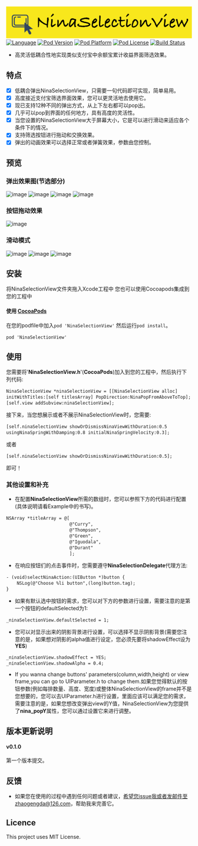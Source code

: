 ![image](https://github.com/RamWire/NinaSelectionView/blob/master/Example/Gifs/Sliceheader2.png)
[![Language](https://img.shields.io/badge/Language-%20Objective--C%20-orange.svg)](https://img.shields.io/badge/Language-%20Objective--C%20-orange.svg)
[![Pod Version](http://img.shields.io/cocoapods/v/NinaSelectionView.svg?style=flat)](http://cocoadocs.org/docsets/NinaSelectionView/)
[![Pod Platform](http://img.shields.io/cocoapods/p/NinaSelectionView.svg?style=flat)](http://cocoadocs.org/docsets/NinaSelectionView/)
[![Pod License](http://img.shields.io/cocoapods/l/NinaSelectionView.svg?style=flat)](https://www.apache.org/licenses/LICENSE-2.0.html)
[![Build Status](https://travis-ci.org/RamWire/NinaSelectionView.svg?branch=master)](https://travis-ci.org/RamWire/NinaSelectionView)<br />
* 高灵活低耦合性地实现类似支付宝中余额宝累计收益界面筛选效果。

## 特点
- [x] 低耦合弹出NinaSelectionView，只需要一句代码即可实现，简单易用。
- [x] 高度接近支付宝筛选界面效果，您可以更灵活地去使用它。
- [x] 现已支持12种不同的弹出方式，从上下左右都可以pop出。
- [x] 几乎可以pop到界面的任何地方，具有高度的灵活性。
- [x] 当您设置的NinaSelectionView大于屏幕大小，它是可以进行滑动来适应各个条件下的情况。
- [x] 支持筛选按钮进行拖动和交换效果。
- [x] 弹出的动画效果可以选择正常或者弹簧效果，参数由您控制。

## 预览
### 弹出效果图(节选部分)
![image](https://github.com/RamWire/NinaSelectionView/blob/master/Example/Gifs/NinaSelectionViewAbove.gif)
![image](https://github.com/RamWire/NinaSelectionView/blob/master/Example/Gifs/NinaSelectionViewBelow.gif)
![image](https://github.com/RamWire/NinaSelectionView/blob/master/Example/Gifs/NinaSelectionViewLeft.gif)
![image](https://github.com/RamWire/NinaSelectionView/blob/master/Example/Gifs/NinaSelectionViewRight.gif)
### 按钮拖动效果
![image](https://github.com/RamWire/NinaSelectionView/blob/master/Example/Gifs/NinaSelectionViewDrag.gif)
### 滑动模式
![image](https://github.com/RamWire/NinaSelectionView/blob/master/Example/Gifs/NinaSelectionViewHorizontal.gif)
![image](https://github.com/RamWire/NinaSelectionView/blob/master/Example/Gifs/NinaSelectionViewVertical.gif)
![image](https://github.com/RamWire/NinaSelectionView/blob/master/Example/Gifs/NinaSelectionViewScroll.gif)

## 安装

将NinaSelectionView文件夹拖入Xcode工程中
您也可以使用Cocoapods集成到您的工程中


#### 使用 [CocoaPods](http://cocoapods.org/)

在您的podfile中加入`pod 'NinaSelectionView'` 然后运行`pod install`。

```
pod 'NinaSelectionView'
```

## 使用
您需要将'**NinaSelectionView.h**'(**CocoaPods**)加入到您的工程中，然后执行下列代码:
```objc
NinaSelectionView *ninaSelectionView = [[NinaSelectionView alloc] initWithTitles:[self titlesArray] PopDirection:NinaPopFromAboveToTop];
[self.view addSubview:ninaSelectionView];
```
接下来，当您想展示或者不展示NinaSelectionView时，您需要:
```objc
[self.ninaSelectionView showOrDismissNinaViewWithDuration:0.5 usingNinaSpringWithDamping:0.8 initialNinaSpringVelocity:0.3];
```
或者
```objc
[self.ninaSelectionView showOrDismissNinaViewWithDuration:0.5];
```
即可！

### 其他设置和补充
* 在配置**NinaSelectionView**所需的数组时，您可以参照下方的代码进行配置(具体说明请看Example中的书写)。
```objc
NSArray *titleArray = @[
                        @"Curry",
                        @"Thompson",
                        @"Green",
                        @"Iguodala",
                        @"Durant"
                        ];
```
* 在响应按钮们的点击事件时，您需要遵守**NinaSelectionDelegate**代理方法:
```objc
- (void)selectNinaAction:(UIButton *)button {
    NSLog(@"Choose %li button",(long)button.tag);
}
```
* 如果有默认选中按钮的需求，您可以对下方的参数进行设置，需要注意的是第一个按钮的defaultSelected为1:
```objc
_ninaSelectionView.defaultSelected = 1;
```
* 您可以对显示出来的阴影背景进行设置，可以选择不显示阴影背景(需要您注意的是，如果想对阴影的alpha值进行设定，您必须先要将shadowEffect设为**YES**)
```objc
_ninaSelectionView.shadowEffect = YES;
_ninaSelectionView.shadowAlpha = 0.4;
```
* If you wanna change buttons' parameters(column,width,height) or view frame,you can go to UIParameter.h to change them.如果您觉得默认的按钮参数(例如每排数量、高度、宽度)或整体NinaSelectionView的frame并不是您想要的，您可以去UIParameter.h进行设置，里面应该可以满足您的需求，需要注意的是，如果您想改变弹出view的Y值，NinaSelectionView为您提供了**nina_popY**属性，您可以通过设置它来进行调整。

## 版本更新说明
#### v0.1.0
第一个版本提交。

## 反馈
* 如果您在使用的过程中遇到任何问题或者建议，希望您issue我或者发邮件至zhaogengda@126.com，帮助我来完善它。

## Licence

This project uses MIT License.
